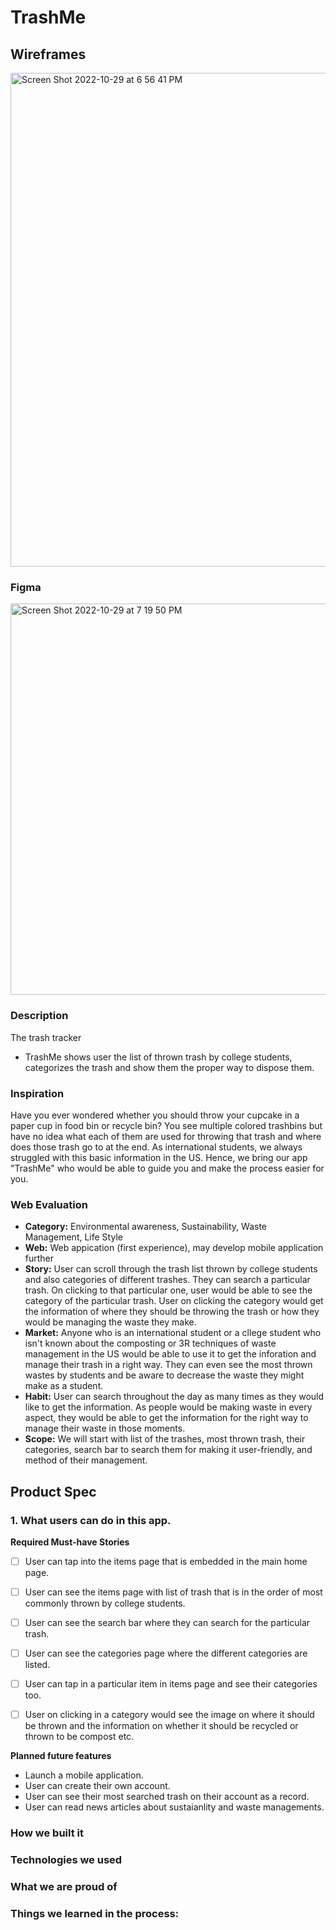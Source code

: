 # TrashMe

## Wireframes
<img width="790" alt="Screen Shot 2022-10-29 at 6 56 41 PM" src="https://user-images.githubusercontent.com/97801601/198855899-3b9a2cec-fb02-49dd-8975-becfcaba5492.png">


### Figma
<img width="626" alt="Screen Shot 2022-10-29 at 7 19 50 PM" src="https://user-images.githubusercontent.com/97801601/198855987-59224e02-7fe5-412b-8f1b-a497c3e83838.png">


### Description
The trash tracker 
- TrashMe shows user the list of thrown trash by college students, categorizes the trash and show them the proper way to dispose them.

### Inspiration
Have you ever wondered whether you should throw your cupcake in a paper cup in food bin or recycle bin? You see multiple colored trashbins but have no idea what each of them are used for throwing that trash and where does those trash go to at the end. As international students, we always struggled with this basic information in the US. Hence, we bring our app "TrashMe" who would be able to guide you and make the process easier for you.

### Web Evaluation

- **Category:** Environmental awareness, Sustainability, Waste Management, Life Style
- **Web:** Web appication (first experience), may develop mobile application further
- **Story:** User can scroll through the trash list thrown by college students and also categories of different trashes. They can search  a particular trash. On clicking to that particular one, user would be able to see the category of the particular trash. User on clicking the category would get the information of where they should be throwing the trash or how they would be managing the waste they make.
- **Market:** Anyone who is an international student or a cllege student who isn't known about the composting or 3R techniques of waste management in the US would be able to use it to get the inforation and manage their trash in a right way. They can even see the most thrown wastes by students and be aware to decrease the waste they might make as a student.
- **Habit:** User can search throughout the day as many times as they would like to get the information. As people would be making waste in every aspect, they would be able to get the information for the right way to manage their waste in those moments.
- **Scope:** We will start with list of the trashes, most thrown trash, their categories, search bar to search them for making it user-friendly, and method of their management.


## Product Spec

### 1. What users can do in this app.

**Required Must-have Stories**

- [ ] User can tap into the items page that is embedded in the main home page.
- [ ] User can see the items page with list of trash that is in the order of most commonly thrown by college students.
- [ ] User can see the search bar where they can search for the particular trash.
- [ ] User can see the categories page where the different categories are listed.
- [ ] User can tap in a particular item in items page and see their categories too.
- [ ] User on clicking in a category would see the image on where it should be thrown and the information on whether it should be recycled or thrown to be compost etc.


**Planned future features**
* Launch a mobile application.
* User can create their own account.
* User can see their most searched trash on their account as a record.
* User can read news articles about sustaianlity and waste managements.

### How we built it

### Technologies we used

### What we are proud of

### Things we learned in the process:






